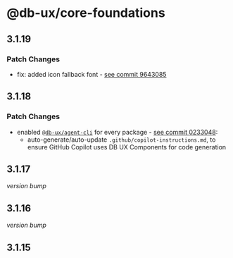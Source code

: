 # @db-ux/core-foundations

## 3.1.19

### Patch Changes

- fix: added icon fallback font - [see commit 9643085](https://github.com/db-ux-design-system/core-web/commit/964308522935db01b220c681b47960b8191c74a6)

## 3.1.18

### Patch Changes

- enabled [`@db-ux/agent-cli`](https://www.npmjs.com/package/@db-ux/agent-cli) for every package - [see commit 0233048](https://github.com/db-ux-design-system/core-web/commit/023304869e61f5a506dca66a22d69e5f3d70f4d0):
  - auto-generate/auto-update `.github/copilot-instructions.md`, to ensure GitHub Copilot uses DB UX Components for code generation

## 3.1.17

_version bump_

## 3.1.16

_version bump_

## 3.1.15
